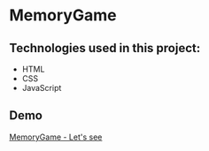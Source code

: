 # MemoryGame


## Technologies used in this project:
* HTML
* CSS
* JavaScript

## Demo
[MemoryGame - Let's see](https://kozlowicz-marta.github.io/MemoryGame/)
